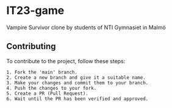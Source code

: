 # IT23-game
Vampire Survivor clone by students of NTI Gymnasiet in Malmö

## Contributing

To contribute to the project, follow these steps:
```
1. Fork the 'main' branch.
2. Create a new branch and give it a suitable name.
3. Make your changes and commit them to your branch.
4. Push the changes to your fork.
5. Create a PR (Pull Request).
6. Wait until the PR has been verified and approved.
